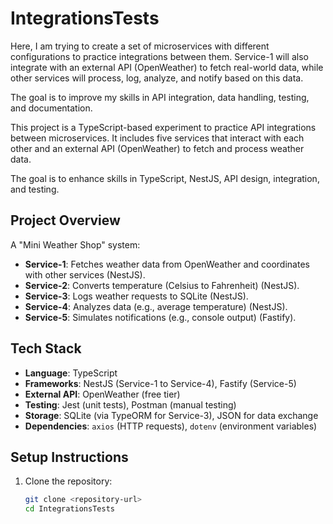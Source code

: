 # IntegrationsTests
Here, I am trying to create a set of microservices with different configurations to practice integrations between them. Service-1 will also integrate with an external API (OpenWeather) to fetch real-world data, while other services will process, log, analyze, and notify based on this data.

The goal is to improve my skills in API integration, data handling, testing, and documentation.

This project is a TypeScript-based experiment to practice API integrations between microservices. It includes five services that interact with each other and an external API (OpenWeather) to fetch and process weather data.

The goal is to enhance skills in TypeScript, NestJS, API design, integration, and testing.

## Project Overview
A "Mini Weather Shop" system:
- **Service-1**: Fetches weather data from OpenWeather and coordinates with other services (NestJS).
- **Service-2**: Converts temperature (Celsius to Fahrenheit) (NestJS).
- **Service-3**: Logs weather requests to SQLite (NestJS).
- **Service-4**: Analyzes data (e.g., average temperature) (NestJS).
- **Service-5**: Simulates notifications (e.g., console output) (Fastify).

## Tech Stack
- **Language**: TypeScript
- **Frameworks**: NestJS (Service-1 to Service-4), Fastify (Service-5)
- **External API**: OpenWeather (free tier)
- **Testing**: Jest (unit tests), Postman (manual testing)
- **Storage**: SQLite (via TypeORM for Service-3), JSON for data exchange
- **Dependencies**: `axios` (HTTP requests), `dotenv` (environment variables)

## Setup Instructions
1. Clone the repository:
   ```bash
   git clone <repository-url>
   cd IntegrationsTests